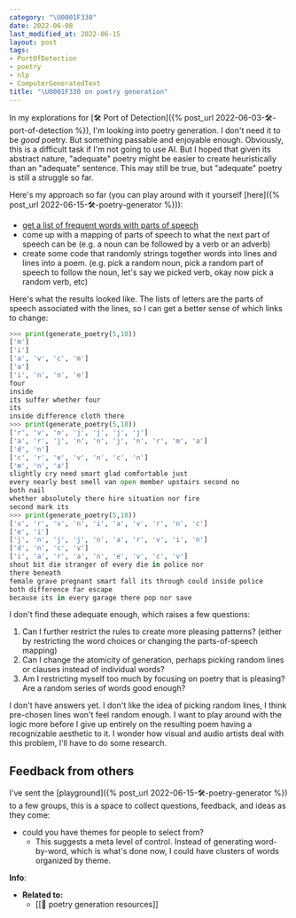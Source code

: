 ```yaml
---
category: "\U0001F330"
date: 2022-06-08
last_modified_at: 2022-06-15
layout: post
tags:
- PortOfDetection
- poetry
- nlp
- ComputerGeneratedText
title: "\U0001F330 on poetry generation"
---
```


In my explorations for [🛠️ Port of Detection]({% post_url 2022-06-03-🛠️-port-of-detection %}), I'm looking into poetry generation. I don't need it to be _good_ poetry. But something passable and enjoyable enough. Obviously, this is a difficult task if I'm not going to use AI. But I hoped that given its abstract nature, "adequate" poetry might be easier to create heuristically than an "adequate" sentence. This may still be true, but "adequate" poetry is still a struggle so far.

Here's my approach so far (you can play around with it yourself [here]({% post_url 2022-06-15-🛠️-poetry-generator %})):
- [get a list of frequent words with parts of speech](https://www.wordfrequency.info/samples/lemmas_60k.txt) 
- come up with a mapping of parts of speech to what the next part of speech can be (e.g. a noun can be followed by a verb or an adverb)
- create some code that randomly strings together words into lines and lines into a poem. (e.g. pick a random noun, pick a random part of speech to follow the noun, let's say we picked verb, okay now pick a random verb, etc)

Here's what the results looked like. The lists of letters are the parts of speech associated with the lines, so I can get a better sense of which links to change:
```python
>>> print(generate_poetry(5,10))
['m']
['i']
['a', 'v', 'c', 'm']
['a']
['i', 'n', 'n', 'e']
four
inside
its suffer whether four
its
inside difference cloth there
>>> print(generate_poetry(5,10))
['r', 'v', 'n', 'j', 'j', 'j', 'j']
['a', 'r', 'j', 'n', 'n', 'j', 'n', 'r', 'm', 'a']
['d', 'n']
['c', 'r', 'e', 'v', 'n', 'c', 'n']
['m', 'n', 'a']
slightly cry need smart glad comfortable just
every nearly best smell van open member upstairs second no
both nail
whether absolutely there hire situation nor fire
second mark its
>>> print(generate_poetry(5,10))
['v', 'r', 'v', 'n', 'i', 'a', 'v', 'r', 'n', 'c']
['e', 'i']
['j', 'n', 'j', 'j', 'n', 'a', 'r', 'v', 'i', 'n']
['d', 'n', 'c', 'v']
['i', 'a', 'r', 'a', 'n', 'e', 'v', 'c', 'v']
shout bit die stranger of every die in police nor
there beneath
female grave pregnant smart fall its through could inside police
both difference far escape
because its in every garage there pop nor save
```

I don't find these adequate enough, which raises a few questions:
1. Can I further restrict the rules to create more pleasing patterns? (either by restricting the word choices or changing the parts-of-speech mapping)
2. Can I change the atomicity of generation, perhaps picking random lines or clauses instead of individual words?
3. Am I restricting myself too much by focusing on poetry that is pleasing? Are a random series of words good enough?

I don't have answers yet. I don't like the idea of picking random lines, I think pre-chosen lines won't feel random enough. I want to play around with the logic more before I give up entirely on the resulting poem having a recognizable aesthetic to it. I wonder how visual and audio artists deal with this problem, I'll have to do some research. 

## Feedback from others
I've sent the [playground]({% post_url 2022-06-15-🛠️-poetry-generator %}) to a few groups, this is a space to collect questions, feedback, and ideas as they come:
- could you have themes for people to select from?
	- This suggests a meta level of control. Instead of generating word-by-word, which is what's done now, I could have clusters of words organized by theme.

**Info**:
- **Related to:**
	- [[🌰 poetry generation resources]]